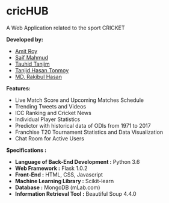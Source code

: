 # cricHUB
A Web Application related to the sport CRICKET


**Developed by:**
- [Amit Roy](https://github.com/AmitRoy7)
- [Saif Mahmud](https://github.com/Saif-M-Dhrubo)
- [Tauhid Tanjim](https://github.com/Tanjim13)
- [Tanjid Hasan Tonmoy](https://github.com/thTonmoy)
- [MD. Rakibul Hasan](https://github.com/RHT-20)


**Features:**
- Live Match Score and Upcoming Matches Schedule
- Trending Tweets and Videos
- ICC Ranking and Cricket News
- Individual Player Statistics
- Predictor with historical data of ODIs from 1971 to 2017
- Franchise T20 Tournament Statistics and Data Visualization
- Chat Room for Active Users


**Specifications :**
- **Language of Back-End Development :** Python 3.6
- **Web Framework :** Flask 1.0.2
- **Front-End :** HTML, CSS, Javascript
- **Machine Learning Library :** Scikit-learn
- **Database :** MongoDB (mLab.com)
- **Information Retrieval Tool :** Beautiful Soup 4.4.0
